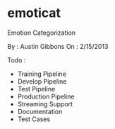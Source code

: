 emoticat
========

Emotion Categorization

By : Austin Gibbons
On : 2/15/2013

Todo :

  - Training Pipeline
  - Develop Pipeline
  - Test Pipeline
  - Production Pipeline
  - Streaming Support
  - Documentation
  - Test Cases
